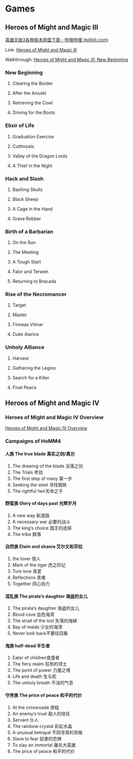 # Games

## Heroes of Might and Magic III

[英雄无敌3各种版本网盘下载 - 哔哩哔哩 (bilibili.com)](https://www.bilibili.com/read/cv9473168/)

Link: [Heroes of Might and Magic III](https://strategywiki.org/wiki/Heroes_of_Might_and_Magic_III:_The_Shadow_of_Death)

Walkthrough: [Heroes of Might and Magic III: New Beginning](https://strategywiki.org/wiki/Heroes_of_Might_and_Magic_III:_The_Shadow_of_Death/New_Beginning)

### New Beginning

1. Clearing the Border

2. After the Amulet

3. Retrieving the Cowl

4. Driving for the Boots

### Elixir of Life

1. Graduation Exercise

2. Cutthroats

3. Valley of the Dragon Lords

4. A Thief in the Night

### Hack and Slash

1. Bashing Skulls

2. Black Sheep

3. A Cage in the Hand

4. Grave Robber

### Birth of a Barbarian

1. On the Run

2. The Meeting

3. A Tough Start

4. Falor and Terwen

5. Returning to Bracada

### Rise of the Necromancer

1. Target

2. Master

3. Finneas Vilmar

4. Duke Alarice

### Unholy Alliance

1. Harvest

2. Gathering the Legion

3. Search for a Killer

4. Final Peace



## Heroes of Might and Magic IV

### Heroes of Might and Magic IV Overview

[Heroes of Might and Magic IV Overview](http://www.heroesofmightandmagic.com/heroes4/heroesofmightandmagic4iv.shtml)

### Campaigns of HoMM4

#### 人族 The true blade 真实之剑/真刃

1. The drawing of the blade 没落之剑
2. The Trials 考验
3. The first step of many 第一步
4. Seeking the steel 寻找钢铁
5. The rightful heir天命之子

#### 野蛮族 Glory of days past 光辉岁月

1. A new way 新道路
2. A necessary war 必要的战斗
3. The king’s choice 国王的选择
4. The tribe 群落

#### 自然族 Elwin and shaera 艾尔文和莎拉

1. the lover 情人
2. Mark of the tiger 虎之印记
3. Ture love 真爱
4. Reflections 责难
5. Together 同心协力

#### 混乱族 The pirate’s daughter 海盗的女儿

1. The pirate’s daughter 海盗的女儿
2. Blood cove 血色海湾
3. The strait of the lost 失落的海峡
4. Bay of maids 少女的海湾
5. Never look back不要往回看

#### 鬼族 half-dead 半生者

1. Eater of children食童者
2. The fiery realm 狂热的领土
3. The point of power 力量之塔
4. Life and death 生与死
5. The unholy breath 不洁的气息

#### 守序族 The price of peace 和平的代价

1. At the crossroade 旅程
2. An enemy’s trust 敌人的信任
3. Servant 仆人
4. The rainbow crystal 彩虹水晶
5. A unusual betrayal 不同寻常的背叛
6. Slave to fear 奴隶的恐惧
7. To slay an immortal 屠杀大英雄
8. The price of peace 和平的代价